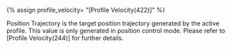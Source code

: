 {% assign profile_velocity= "[Profile Velocity(422)]" %}

Position Trajectory is the target position trajectory generated by the active profile. This value is only generated in position control mode. Please refer to [Profile Velocity(244)] for further details.
